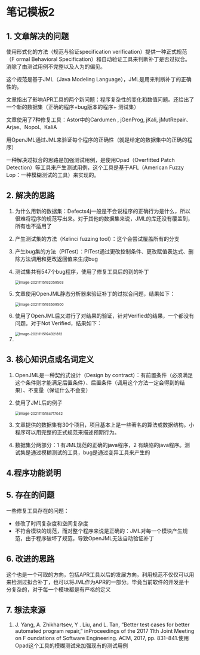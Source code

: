 # 笔记模板2

## 1. 文章解决的问题

使用形式化的方法（规范与验证specification verification）提供一种正式规范（F ormal Behavioral Specification）和自动验证工具来判断补丁是否过拟合。消除了由测试用例不完整以及人为的偏见。



这个规范是基于JML（Java Modeling Language），JML是用来判断补丁的正确性的。



文章指出了影响APR工具的两个新问题：程序复杂性的变化和数值问题。还给出了一个新的数据集（正确的程序+bug版本的程序+ 测试集）

文章使用了7种修复工具：Astor中的Cardumen , jGenProg, jKali, jMutRepair、Arjae、Nopol、KaliA

用OpenJML通过JML来验证每个程序的正确性（就是给定的数据集中的正确的程序）

一种解决过拟合的思路是加强测试用例，是使用Opad（Overfitted Patch Detection）等工具来产生测试用例，这个工具是基于AFL（American Fuzzy Lop：一种模糊测试的工具）来实现的。



## 2. 解决的思路

1. 为什么用新的数据集：Defects4j一般是不会说程序的正确行为是什么，所以很难将程序的规范写出来。对于其他的数据集来说，JML的库还没有覆盖到，所有也不适用了

2. 产生测试集的方法（Kelinci fuzzing tool）：这个会尝试覆盖所有的分支

3. 产生bug集的方法（PITest）：PITest通过更改控制条件、更改赋值表达式、删除方法调用和更改返回值来生成bug

4. 测试集共有547个bug程序，使用了修复工具后的到的补丁

   <img src="C:\Users\HDULAB601\AppData\Roaming\Typora\typora-user-images\image-20211115192059503.png" alt="image-20211115192059503" style="zoom:67%;" />

5. 文章使用OpenJML静态分析器来验证补丁的过拟合问题，结果如下：

   <img src="C:\Users\HDULAB601\AppData\Roaming\Typora\typora-user-images\image-20211115193509500.png" alt="image-20211115193509500" style="zoom:67%;" />

6. 使用了OpenJML后又进行了对结果的验证，针对Verified的结果，一个都没有问题。对于Not Verified，结果如下：

   <img src="C:\Users\HDULAB601\AppData\Roaming\Typora\typora-user-images\image-20211115194321812.png" alt="image-20211115194321812" style="zoom:67%;" />

7. 

## 3. 核心知识点或名词定义

1. OpenJML是一种契约式设计（Design by contract）：有前置条件（必须满足这个条件则才能满足后置条件）、后置条件（调用这个方法一定会得到的结果）、不变量（保证什么不会变）

2. 使用了JML后的例子

   <img src="C:\Users\HDULAB601\AppData\Roaming\Typora\typora-user-images\image-20211115184717042.png" alt="image-20211115184717042" style="zoom:67%;" />

3. 文章提供的数据集有30个项目，项目基本上是一些著名的算法或数据结构。小程序可以用完整的正式规范来描述预期行为。

4. 数据集分两部分：1 有JML规范的正确的java程序，2 有缺陷的java程序。测试集是通过模糊测试的工具，bug是通过变异工具来产生的

## 4.程序功能说明

## 5. 存在的问题

一些修复工具存在的问题：

* 修改了时间复杂度和空间复杂度
* 不符合模块的规范，而对整个程序来说是正确的：JML对每一个模块产生规范，由于程序破坏了规范，导致OpenJML无法自动验证补丁

## 6. 改进的思路

这个也是一个可取的方向，包括APR工具以后的发展方向，利用规范不仅仅可以用来检测过拟合补丁，也可以将JML作为APR的一部分。毕竟当前软件的开发是十分复杂的，对于每一个模块都是有严格的定义

## 7. 想法来源

1. J. Yang, A. Zhikhartsev, Y . Liu, and L. Tan, “Better test cases for
   better automated program repair,” inProceedings of the 2017 11th Joint
   Meeting on F oundations of Software Engineering. ACM, 2017, pp.
   831–841.使用Opad这个工具的模糊测试来加强现有的测试用例
